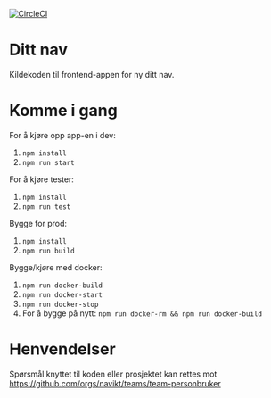 [![CircleCI](https://circleci.com/gh/navikt/dittnav.svg?style=svg)](https://circleci.com/gh/navikt/dittnav)

# Ditt nav

Kildekoden til frontend-appen for ny ditt nav.

# Komme i gang

For å kjøre opp app-en i dev:

1.  `npm install`
2.  `npm run start`

For å kjøre tester:

1.  `npm install`
2.  `npm run test`

Bygge for prod:

1.  `npm install`
2.  `npm run build`

Bygge/kjøre med docker:

1.  `npm run docker-build`
2.  `npm run docker-start`
3.  `npm run docker-stop`
4.  For å bygge på nytt: `npm run docker-rm && npm run docker-build`

# Henvendelser

Spørsmål knyttet til koden eller prosjektet kan rettes mot https://github.com/orgs/navikt/teams/team-personbruker
